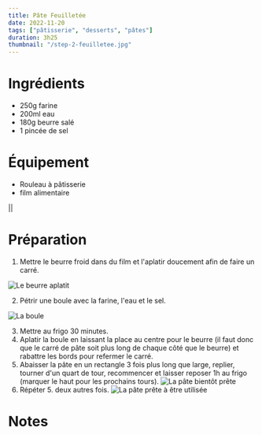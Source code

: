 ```yaml
---
title: Pâte Feuilletée
date: 2022-11-20
tags: ["pâtisserie", "desserts", "pâtes"]
duration: 3h25
thumbnail: "/step-2-feuilletee.jpg"
---
```



# Ingrédients

+ 250g farine
+ 200ml eau
+ 180g beurre salé
+ 1 pincée de sel

# Équipement

+ Rouleau à pâtisserie
+ film alimentaire

||
# Préparation

1. Mettre le beurre froid dans du film et l'aplatir doucement afin de faire
un carré.

![Le beurre aplatit](/step-1-feuilletee.jpg)

2. Pétrir une boule avec la farine, l'eau et le sel.

![La boule](/step-2-feuilletee.jpg)

3. Mettre au frigo 30 minutes.
4. Aplatir la boule en laissant la place au centre pour le beurre (il faut
donc que le carré de pâte soit plus long de chaque côté que le beurre) et
rabattre les bords pour refermer le carré.
5. Abaisser la pâte en un rectangle 3 fois plus long que large,
replier, tourner d'un quart de tour, recommencer et laisser reposer
1h au frigo (marquer le haut pour les prochains tours).
![La pâte bientôt prête](/step-5-feuilletee.jpg)
6. Répéter 5. deux autres fois.
![La pâte prête à être utilisée](/step-6-feuilletee.jpg)

# Notes
